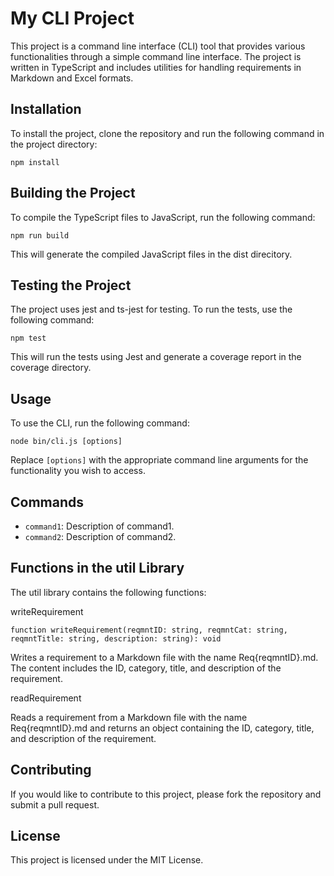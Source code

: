 # My CLI Project

This project is a command line interface (CLI) tool that provides various functionalities through a simple command line interface. The project is written in TypeScript and includes utilities for handling requirements in Markdown and Excel formats.

## Installation

To install the project, clone the repository and run the following command in the project directory:

```
npm install
```

## Building the Project
To compile the TypeScript files to JavaScript, run the following command:

```
npm run build
```

This will generate the compiled JavaScript files in the dist direcitory.

## Testing the Project
The project uses jest and ts-jest for testing. To run the tests, use the following command:

```
npm test
```

This will run the tests using Jest and generate a coverage report in the coverage directory.

## Usage

To use the CLI, run the following command:

```
node bin/cli.js [options]
```

Replace `[options]` with the appropriate command line arguments for the functionality you wish to access.

## Commands

- `command1`: Description of command1.
- `command2`: Description of command2.

## Functions in the util Library
The util library contains the following functions:

writeRequirement
```
function writeRequirement(reqmntID: string, reqmntCat: string, reqmntTitle: string, description: string): void
```

Writes a requirement to a Markdown file with the name Req{reqmntID}.md. The content includes the ID, category, title, and description of the requirement.

readRequirement

Reads a requirement from a Markdown file with the name Req{reqmntID}.md and returns an object containing the ID, category, title, and description of the requirement.



## Contributing

If you would like to contribute to this project, please fork the repository and submit a pull request.

## License

This project is licensed under the MIT License.
